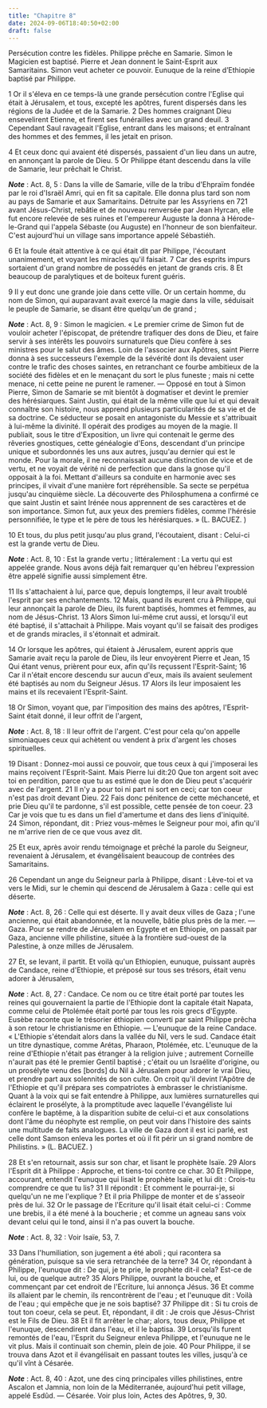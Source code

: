```yaml
---
title: "Chapitre 8"
date: 2024-09-06T18:40:50+02:00
draft: false
---
```



Persécution contre les fidèles.
Philippe prêche en Samarie.
Simon le Magicien est baptisé.
Pierre et Jean donnent le Saint-Esprit aux Samaritains.
Simon veut acheter ce pouvoir.
Eunuque de la reine d’Ethiopie baptisé par Philippe.


1 Or il s'éleva en ce temps-là une grande persécution contre l'Eglise qui était à Jérusalem, et tous, excepté les apôtres, furent dispersés dans les régions de la Judée et de la Samarie. 2 Des hommes craignant Dieu ensevelirent Etienne, et firent ses funérailles avec un grand deuil. 3 Cependant Saul ravageait l'Eglise, entrant dans les maisons; et entraînant des hommes et des femmes, il les jetait en prison.


4 Et ceux donc qui avaient été dispersés, passaient d'un lieu dans un autre, en annonçant la parole de Dieu. 5 Or Philippe étant descendu dans la ville de Samarie, leur prêchait le Christ.

***Note*** :  Act. 8, 5 : Dans la ville de Samarie, ville de la tribu d'Ehpraïm fondée par le roi d'Israël Amri, qui en fit sa capitale. Elle donna plus tard son nom au pays de Samarie et aux Samaritains. Détruite par les Assyriens en 721 avant Jésus-Christ, rebâtie et de nouveau renversée par Jean Hyrcan, elle fut encore relevée de ses ruines et l'empereur Auguste la donna à Hérode-le-Grand qui l'appela Sébaste (ou Auguste) en l'honneur de son bienfaiteur. C'est aujourd'hui un village sans importance appelé Sébastiéh.

6 Et la foule était attentive à ce qui était dit par Philippe, l'écoutant unanimement, et voyant les miracles qu'il faisait. 7 Car des esprits impurs sortaient d'un grand nombre de possédés en jetant de grands cris. 8 Et beaucoup de paralytiques et de boiteux furent guéris.


9 Il y eut donc une grande joie dans cette ville. Or un certain homme, du nom de Simon, qui auparavant avait exercé la magie dans la ville, séduisait le peuple de Samarie, se disant être quelqu'un de grand ;

***Note*** :  Act. 8, 9 : Simon le magicien. « Le premier crime de Simon fut de vouloir acheter l'épiscopat, de prétendre trafiquer des dons de Dieu, et faire servir à ses intérêts les pouvoirs surnaturels que Dieu confère à ses ministres pour le salut des âmes. Loin de l'associer aux Apôtres, saint Pierre donna à ses successeurs l'exemple de la sévérité dont ils devaient user contre le trafic des choses saintes, en retranchant ce fourbe ambitieux de la société des fidèles et en le menaçant du sort le plus funeste ; mais ni cette menace, ni cette peine ne purent le ramener. ― Opposé en tout à Simon Pierre, Simon de Samarie se mit bientôt à dogmatiser et devint le premier des hérésiarques. Saint Justin, qui était de la même ville que lui et qui devait connaître son histoire, nous apprend plusieurs particularités de sa vie et de sa doctrine. Ce séducteur se posait en antagoniste du Messie et s'attribuait à lui-même la divinité. Il opérait des prodiges au moyen de la magie. Il publiait, sous le titre d'Exposition, un
livre qui contenait le germe des rêveries gnostiques, cette généalogie d'Eons, descendant d'un principe unique et subordonnés les uns aux autres, jusqu'au dernier qui est le monde. Pour la morale, il ne reconnaissait aucune distinction de vice et de vertu, et ne voyait de vérité ni de perfection que dans la gnose qu'il opposait à la foi. Mettant d'ailleurs sa conduite en harmonie avec ses principes, il vivait d'une manière fort répréhensible. Sa secte se perpétua jusqu'au cinquième siècle. La découverte des Philosphumena a confirmé ce que saint Justin et saint Irénée nous apprennent de ses caractères et de son importance. Simon fut, aux yeux des premiers fidèles, comme l'hérésie personnifiée, le type et le père de tous les hérésiarques. » (L. BACUEZ. )

10 Et tous, du plus petit jusqu'au plus grand, l'écoutaient, disant : Celui-ci est la grande vertu de Dieu.

***Note*** :  Act. 8, 10 : Est la grande vertu ; littéralement : La vertu qui est appelée grande. Nous avons déjà fait remarquer qu'en hébreu l'expression être appelé signifie aussi simplement être.

11 Ils s'attachaient à lui, parce que, depuis longtemps, il leur avait troublé l'esprit par ses enchantements. 12 Mais, quand ils eurent cru à Philippe, qui leur annonçait la parole de Dieu, ils furent baptisés, hommes et femmes, au nom de Jésus-Christ. 13 Alors Simon lui-même crut aussi, et lorsqu'il eut été baptisé, il s'attachait à Philippe. Mais voyant qu'il se faisait des prodiges et de grands miracles, il s'étonnait et admirait.


14 Or lorsque les apôtres, qui étaient à Jérusalem, eurent appris que Samarie avait reçu la parole de Dieu, ils leur envoyèrent Pierre et Jean, 15 Qui étant venus, prièrent pour eux, afin qu'ils reçussent l'Esprit-Saint; 16 Car il n'était encore descendu sur aucun d'eux, mais ils avaient seulement été baptisés au nom du Seigneur Jésus. 17 Alors ils leur imposaient les mains et ils recevaient l'Esprit-Saint.


18 Or Simon, voyant que, par l'imposition des mains des apôtres, l'Esprit-Saint était donné, il leur offrit de l'argent,

***Note*** :  Act. 8, 18 : Il leur offrit de l'argent. C'est pour cela qu'on appelle simoniaques ceux qui achètent ou vendent à prix d'argent les choses spirituelles.

19 Disant : Donnez-moi aussi ce pouvoir, que tous ceux à qui j'imposerai les mains reçoivent l'Esprit-Saint. Mais Pierre lui dit:20 Que ton argent soit avec toi en perdition, parce que tu as estimé que le don de Dieu peut s'acquérir avec de l'argent. 21 Il n'y a pour toi ni part ni sort en ceci; car ton coeur n'est pas droit devant Dieu. 22 Fais donc pénitence de cette méchanceté, et prie Dieu qu'il te pardonne, s'il est possible, cette pensée de ton coeur. 23 Car je vois que tu es dans un fiel d'amertume et dans des liens d'iniquité. 24 Simon, répondant, dit : Priez vous-mêmes le Seigneur pour moi, afin qu'il ne m'arrive rien de ce que vous avez dit.


25 Et eux, après avoir rendu témoignage et prêché la parole du Seigneur, revenaient à Jérusalem, et évangélisaient beaucoup de contrées des Samaritains.


26 Cependant un ange du Seigneur parla à Philippe, disant : Lève-toi et va vers le Midi, sur le chemin qui descend de Jérusalem à Gaza : celle qui est déserte.

***Note*** :  Act. 8, 26 : Celle qui est déserte. Il y avait deux villes de Gaza ; l'une ancienne, qui était abandonnée, et la nouvelle, bâtie plus près de la mer. ― Gaza. Pour se rendre de Jérusalem en Egypte et en Ethiopie, on passait par Gaza, ancienne ville philistine, située à la frontière sud-ouest de la Palestine, à onze milles de Jérusalem.

27 Et, se levant, il partit. Et voilà qu'un Ethiopien, eunuque, puissant auprès de Candace, reine d'Ethiopie, et préposé sur tous ses trésors, était venu adorer à Jérusalem,

***Note*** :  Act. 8, 27 : Candace. Ce nom ou ce titre était porté par toutes les reines qui gouvernaient la partie de l'Ethiopie dont la capitale était Napata, comme celui de Ptolémée était porté par tous les rois grecs d'Egypte. Eusèbe raconte que le trésorier éthiopien converti par saint Philippe prêcha à son retour le christianisme en Ethiopie. ― L'eunuque de la reine Candace. « L'Ethiopie s'étendait alors dans la vallée du Nil, vers le sud. Candace était un titre dynastique, comme Arétas, Pharaon, Ptolémée, etc. L'eunuque de la reine d'Ethiopie n'était pas étranger à la religion juive ; autrement Corneille n'aurait pas été le premier Gentil baptisé ; c'était ou un Israélite d'origine, ou un prosélyte venu des [bords] du Nil à Jérusalem pour adorer le vrai Dieu, et prendre part aux solennités de son culte. On croit qu'il devint l'Apôtre de l'Ethiopie et qu'il prépara ses compatriotes à embrasser le christianisme. Quant à la voix qui se fait entendre à Philippe, aux lumières surnaturelles qui éclairent le
prosélyte, à la promptitude avec laquelle l'évangéliste lui confère le baptême, à la disparition subite de celui-ci et aux consolations dont l'âme du néophyte est remplie, on peut voir dans l'histoire des saints une multitude de faits analogues. La ville de Gaza dont il est ici parlé, est celle dont Samson enleva les portes et où il fit périr un si grand nombre de Philistins. » (L. BACUEZ. )

28 Et s'en retournait, assis sur son char, et lisant le prophète Isaïe. 29 Alors l'Esprit dit à Philippe : Approche, et tiens-toi contre ce char. 30 Et Philippe, accourant, entendit l'eunuque qui lisait le prophète Isaïe, et lui dit : Crois-tu comprendre ce que tu lis? 31 Il répondit : Et comment le pourrai-je, si quelqu'un ne me l'explique ? Et il pria Philippe de monter et de s'asseoir près de lui. 32 Or le passage de l'Ecriture qu'il lisait était celui-ci : Comme une brebis, il a été mené à la boucherie ; et comme un agneau sans voix devant celui qui le tond, ainsi il n'a pas ouvert la bouche.

***Note*** :  Act. 8, 32 : Voir Isaïe, 53, 7.

33 Dans l'humiliation, son jugement a été aboli ; qui racontera sa génération, puisque sa vie sera retranchée de la terre? 34 Or, répondant à Philippe, l'eunuque dit : De qui, je te prie, le prophète dit-il cela? Est-ce de lui, ou de quelque autre? 35 Alors Philippe, ouvrant la bouche, et commençant par cet endroit de l'Ecriture, lui annonça Jésus. 36 Et comme ils allaient par le chemin, ils rencontrèrent de l'eau ; et l'eunuque dit : Voilà de l'eau ; qui empêche que je ne sois baptisé? 37 Philippe dit : Si tu crois de tout ton coeur, cela se peut. Et, répondant, il dit : Je crois que Jésus-Christ est le Fils de Dieu. 38 Et il fit arrêter le char; alors, tous deux, Philippe et l'eunuque, descendirent dans l'eau, et il le baptisa. 39 Lorsqu'ils furent remontés de l'eau, l'Esprit du Seigneur enleva Philippe, et l'eunuque ne le vit plus. Mais il continuait son chemin, plein de joie. 40 Pour Philippe, il se trouva dans Azot et il évangélisait en passant toutes les villes, jusqu'à ce qu'il vînt à Césarée.

***Note*** :  Act. 8, 40 : Azot, une des cinq principales villes philistines, entre Ascalon et Jamnia, non loin de la Méditerranée, aujourd'hui petit village, appelé Esdûd. ― Césarée. Voir plus loin, Actes des Apôtres, 9, 30.

